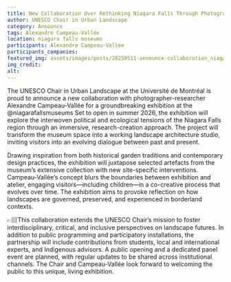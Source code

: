```yaml
---
title: New Collaboration Over Rethinking Niagara Falls Through Photography
author: UNESCO Chair in Urban Landscape
category: Announce
tags: Alexandre Campeau-Vallée 
location: niagara falls museums
participants: Alexandre Campeau-Vallée 
participants_companies: 
featured_img: assets/images/posts/20250511-announce-collaboration_niagara_falls_campeau.jpg
img_credit: 
alt:
---
```

The UNESCO Chair in Urban Landscape at the Université de Montréal is proud to announce a new collaboration with photographer-researcher Alexandre Campeau-Vallée for a groundbreaking exhibition at the @niagarafallsmuseums Set to open in summer 2026, the exhibition will explore the interwoven political and ecological tensions of the Niagara Falls region through an immersive, research-creation approach. The project will transform the museum space into a working landscape architecture studio, inviting visitors into an evolving dialogue between past and present.

Drawing inspiration from both historical garden traditions and contemporary design practices, the exhibition will juxtapose selected artefacts from the museum’s extensive collection with new site-specific interventions. Campeau-Vallée’s concept blurs the boundaries between exhibition and atelier, engaging visitors—including children—in a co-creative process that evolves over time. The exhibition aims to provoke reflection on how landscapes are governed, preserved, and experienced in borderland contexts.

👉🏽This collaboration extends the UNESCO Chair’s mission to foster interdisciplinary, critical, and inclusive perspectives on landscape futures. In addition to public programming and participatory installations, the partnership will include contributions from students, local and international experts, and Indigenous advisors. A public opening and a dedicated panel event are planned, with regular updates to be shared across institutional channels. The Chair and Campeau-Vallée look forward to welcoming the public to this unique, living exhibition.

